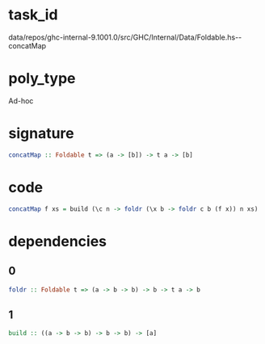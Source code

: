 
# task_id
data/repos/ghc-internal-9.1001.0/src/GHC/Internal/Data/Foldable.hs--concatMap

# poly_type
Ad-hoc

# signature
```haskell
concatMap :: Foldable t => (a -> [b]) -> t a -> [b]
```   

# code
```haskell
concatMap f xs = build (\c n -> foldr (\x b -> foldr c b (f x)) n xs)
```

# dependencies
## 0
```haskell
foldr :: Foldable t => (a -> b -> b) -> b -> t a -> b
```
## 1
```haskell
build :: ((a -> b -> b) -> b -> b) -> [a]
```

